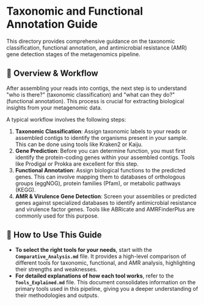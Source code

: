 # Taxonomic and Functional Annotation Guide

This directory provides comprehensive guidance on the taxonomic classification, functional annotation, and antimicrobial resistance (AMR) gene detection stages of the metagenomics pipeline.

## 🔬 Overview & Workflow

After assembling your reads into contigs, the next step is to understand "who is there?" (taxonomic classification) and "what can they do?" (functional annotation). This process is crucial for extracting biological insights from your metagenomic data.

A typical workflow involves the following steps:

1.  **Taxonomic Classification**: Assign taxonomic labels to your reads or assembled contigs to identify the organisms present in your sample. This can be done using tools like Kraken2 or Kaiju.
2.  **Gene Prediction**: Before you can determine function, you must first identify the protein-coding genes within your assembled contigs. Tools like Prodigal or Prokka are excellent for this step.
3.  **Functional Annotation**: Assign biological functions to the predicted genes. This can involve mapping them to databases of orthologous groups (eggNOG), protein families (Pfam), or metabolic pathways (KEGG).
4.  **AMR & Virulence Gene Detection**: Screen your assemblies or predicted genes against specialized databases to identify antimicrobial resistance and virulence factor genes. Tools like ABRicate and AMRFinderPlus are commonly used for this purpose.

## 📖 How to Use This Guide

- **To select the right tools for your needs**, start with the **`Comparative_Analysis.md`** file. It provides a high-level comparison of different tools for taxonomic, functional, and AMR analysis, highlighting their strengths and weaknesses.
- **For detailed explanations of how each tool works**, refer to the **`Tools_Explained.md`** file. This document consolidates information on the primary tools used in this pipeline, giving you a deeper understanding of their methodologies and outputs.
